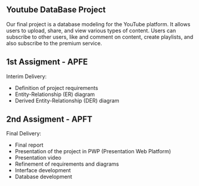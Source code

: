 ## Youtube DataBase Project
 
Our final project is a database modeling for the YouTube platform. It allows users to upload, share, and view various types of content. Users can subscribe to other users, like and comment on content, create playlists, and also subscribe to the premium service.

## 1st Assigment - APFE

Interim Delivery:

- Definition of project requirements
- Entity-Relationship (ER) diagram
- Derived Entity-Relationship (DER) diagram

## 2nd Assigment - APFT
Final Delivery:

- Final report
- Presentation of the project in PWP (Presentation Web Platform)
- Presentation video
- Refinement of requirements and diagrams
- Interface development
- Database development
